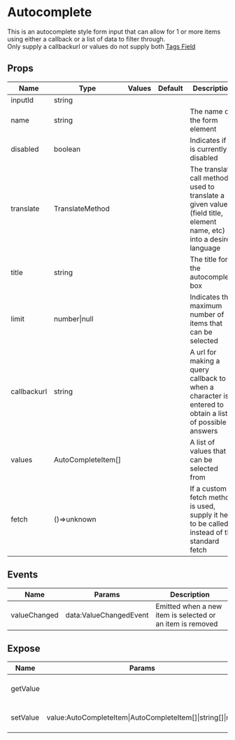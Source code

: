 # Autocomplete

This is an autocomplete style form input that can allow for 1 or more items using either a callback or a list of data to filter through.\
Only supply a callbackurl or values do not supply both
[Tags Field](https://github.com/crabvk/bulma-tagsfield)
## Props

| Name    | Type | Values | Default | Description |
| -------- | ------- | -------- | ------- | ------- |
| inputId | string ||  | |
| name | string ||  | The name of the form element|
| disabled | boolean ||  | Indicates if it is currently disabled|
| translate | TranslateMethod ||  | The translate call method used to translate a given value (field title, element name, etc) into a desired language|
| title | string ||  | The title for the autocomplete box|
| limit | number\|null ||  | Indicates the maximum number of items that can be selected|
| callbackurl | string ||  | A url for making a query callback to when a character is entered to obtain a list of possible answers|
| values | AutoCompleteItem\[\] ||  | A list of values that can be selected from|
| fetch | ()=>unknown ||  | If a custom fetch method is used, supply it here to be called instead of the standard fetch|
## Events

| Name    | Params | Description |
| ------- | ------- | ------- |
| valueChanged|data:ValueChangedEvent|Emitted when a new item is selected or an item is removed|
## Expose

| Name    | Params | Description |
| ------- | ------- | ------- |
| getValue||Gets the current value|
| setValue|value:AutoCompleteItem\|AutoCompleteItem[]\|string[]\|null|Sets the current value|
